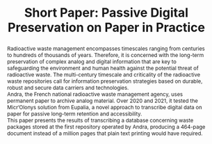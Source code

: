 ---
abstract: Radioactive waste management encompasses timescales ranging from centuries
  to hundreds of thousands of years.  Therefore, it is concerned with the long-term
  preservation of complex analog and digital information that are key to safeguarding
  the environment and human health against the potential threat of radioactive waste.  The
  multi-century timescale and criticality of the radioactive waste repositories call
  for information preservation strategies based on durable, robust and secure data
  carriers and technologies.<br />Andra, the French national radioactive waste management
  agency, uses permanent paper to archive analog material.  Over 2020 and 2021, it
  tested the Micr’Olonys solution from Eupalia, a novel approach to transcribe digital
  data on paper for passive long-term retention and accessibility.<br />This paper
  presents the results of transcribing a database concerning waste packages stored
  at the first repository operated by Andra, producing a 464-page document instead
  of a million pages that plain text printing would have required.<br />
creators:
- Joguin, Vincent
date: null
document_url: https://az659834.vo.msecnd.net/eventsairwesteuprod/production-inconference-public/5081138fec024d5baf499e6f63dfd70e
grand_parent: iPRES
institutions:
- Eupalia
keywords:
- database
- passive
- permanent
- paper
- nuclear
landing_page_url: null
language: eng
layout: publication
license: CC-BY 4.0 International
notes_url: null
parent: iPRES 2022
presentation_url: null
publication_type: short paper
size: null
source_name: iPRES
title: 'Short Paper: Passive Digital Preservation on Paper in Practice'
year: 2022
---